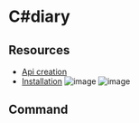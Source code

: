 # C#diary

## Resources
- [Api creation](https://youtu.be/BfuOUso-W_M?si=WWy2eqvf3CbnjquF)
- [Installation](https://youtu.be/REG-p_eFNIw?si=fTo0h_H6EF_f0gXU)
  ![image](https://github.com/user-attachments/assets/7a145407-89f3-44e4-916b-0101e52f6778)
  ![image](https://github.com/user-attachments/assets/7ff05d55-7ccc-4734-8754-4f2668a9f7c6)

## Command



